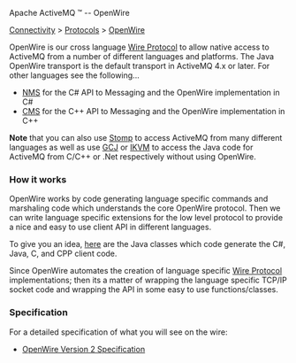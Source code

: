 Apache ActiveMQ ™ -- OpenWire 

[Connectivity](connectivity.html) > [Protocols](protocols.html) > [OpenWire](openwire.html)


OpenWire is our cross language [Wire Protocol](wire-protocol.html) to allow native access to ActiveMQ from a number of different languages and platforms. The Java OpenWire transport is the default transport in ActiveMQ 4.x or later. For other languages see the following...

*   [NMS](http://activemq.apache.org/nms/) for the C# API to Messaging and the OpenWire implementation in C#
*   [CMS](cms/index.html) for the C++ API to Messaging and the OpenWire implementation in C++

**Note** that you can also use [Stomp](stomp.html) to access ActiveMQ from many different languages as well as use [GCJ](how-do-i-access-activemq-from-c.html) or [IKVM](http://activemq.apache.org/nms/) to access the Java code for ActiveMQ from C/C++ or .Net respectively without using OpenWire.

### How it works

OpenWire works by code generating language specific commands and marshaling code which understands the core OpenWire protocol. Then we can write language specific extensions for the low level protocol to provide a nice and easy to use client API in different languages.

To give you an idea, [here](https://svn.apache.org/repos/asf/activemq/trunk/activemq-openwire-generator/src/main/java/org/apache/activemq/openwire/tool/) are the Java classes which code generate the C#, Java, C, and CPP client code.

Since OpenWire automates the creation of language specific [Wire Protocol](wire-protocol.html) implementations; then its a matter of wrapping the language specific TCP/IP socket code and wrapping the API in some easy to use functions/classes.

### Specification

For a detailed specification of what you will see on the wire:

*   [OpenWire Version 2 Specification](openwire-version-2-specification.html)

